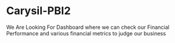 # Carysil-PBI2
We Are Looking For Dashboard where we can check our Financial Performance and various financial metrics to judge our business

